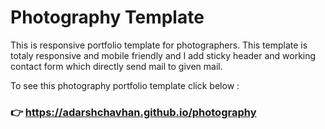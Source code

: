 # Photography Template
This is responsive portfolio template for photographers. 
This template is totaly responsive and mobile friendly and I add sticky header and working contact form which directly send mail to given mail.

To see this photography portfolio template click below :
### 👉 https://adarshchavhan.github.io/photography

